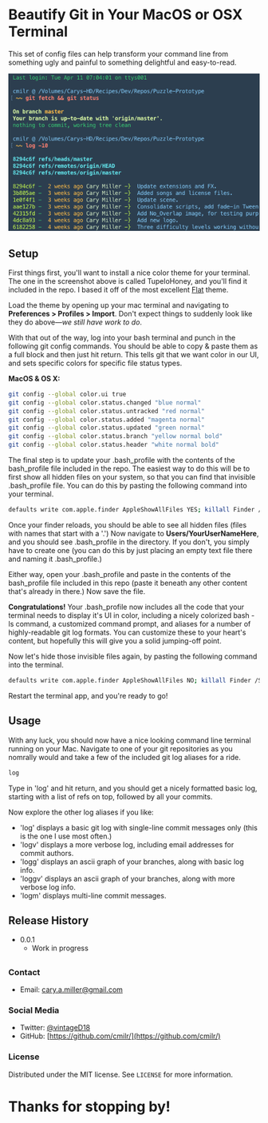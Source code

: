 # Beautify Git in Your MacOS or OSX Terminal

This set of config files can help transform your command line from something ugly and painful to something delightful and easy-to-read.

![](screenshot.png)

## Setup
First things first, you'll want to install a nice color theme for your terminal. The one in the screenshot above is called TupeloHoney, and you'll find it included in the repo. I based it off of the most excellent [Flat](https://github.com/ahmetsulek/flat-terminal) theme.

Load the theme by opening up your mac terminal and navigating to **Preferences > Profiles > Import**. Don't expect things to suddenly look like they do above—*we still have work to do*.

With that out of the way, log into your bash terminal and punch in the following git config commands. You should be able to copy & paste them as a full block and then just hit return. This tells git that we want color in our UI, and sets specific colors for specific file status types.

**MacOS & OS X:**

```sh
git config --global color.ui true
git config --global color.status.changed "blue normal"
git config --global color.status.untracked "red normal"
git config --global color.status.added "magenta normal"
git config --global color.status.updated "green normal"
git config --global color.status.branch "yellow normal bold"
git config --global color.status.header "white normal bold"
```
The final step is to update your .bash_profile with the contents of the bash_profile file included in the repo. The easiest way to do this will be to first show all hidden files on your system, so that you can find that invisible .bash_profile file. You can do this by pasting the following command into your terminal.

```sh
defaults write com.apple.finder AppleShowAllFiles YES; killall Finder /System/Library/CoreServices/Finder.app
```
Once your finder reloads, you should be able to see all hidden files (files with names that start with a '.') Now navigate to **Users/YourUserNameHere**, and you should see .bash_profile in the directory. If you don't, you simply have to create one (you can do this by just placing an empty text file there and naming it .bash_profile.)

Either way, open your .bash_profile and paste in the contents of the bash_profile file included in this repo (paste it beneath any other content that's already in there.) Now save the file.

**Congratulations!** Your .bash_profile now includes all the code that your terminal needs to display it's UI in color, including a nicely colorized bash -ls command, a customized command prompt, and aliases for a number of highly-readable git log formats. You can customize these to your heart's content, but hopefully this will give you a solid jumping-off point.

Now let's hide those invisible files again, by pasting the following command into the terminal.

```sh
defaults write com.apple.finder AppleShowAllFiles NO; killall Finder /System/Library/CoreServices/Finder.app
```
Restart the terminal app, and you're ready to go!

## Usage

With any luck, you should now have a nice looking command line terminal running on your Mac. Navigate to one of your git repositories as you nomrally would and take a few of the included git log aliases for a ride.

```sh
log
```
Type in 'log' and hit return, and you should get a nicely formatted basic log, starting with a list of refs on top, followed by all your commits.

Now explore the other log aliases if you like:
- 'log' displays a basic git log with single-line commit messages only (this is the one I use most often.)
- 'logv' displays a more verbose log, including email addresses for commit authors. 
- 'logg' displays an ascii graph of your branches, along with basic log info.
- 'loggv' displays an ascii graph of your branches, along with more verbose log info.
- 'logm' displays multi-line commit messages.

## Release History

* 0.0.1
    * Work in progress

##

### Contact
- Email: cary.a.miller@gmail.com

### Social Media
- Twitter: [@vintageD18](https://twitter.com/vintageD18)
- GitHub: [https://github.com/cmilr/](https://github.com/cmilr/)

### License
Distributed under the MIT license. See ``LICENSE`` for more information.

# Thanks for stopping by!